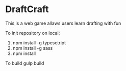 # DraftCraft
This is a web game allaws users learn drafting with fun

To init repository on local:
1) npm install -g typesctript
2) npm install -g sass
3) npm install

To build
gulp build